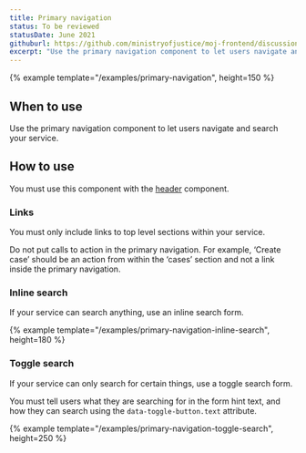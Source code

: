 ```yaml
---
title: Primary navigation
status: To be reviewed
statusDate: June 2021
githuburl: https://github.com/ministryofjustice/moj-frontend/discussions/710
excerpt: "Use the primary navigation component to let users navigate and search your service."
---
```


{% example template="/examples/primary-navigation", height=150 %}

## When to use

Use the primary navigation component to let users navigate and search your service.

## How to use

You must use this component with the [header](/components/header/) component.

### Links

You must only include links to top level sections within your service.

Do not put calls to action in the primary navigation. For example, ‘Create case’ should be an action from within the ‘cases’ section and not a link inside the primary navigation.

### Inline search

If your service can search anything, use an inline search form.

{% example template="/examples/primary-navigation-inline-search", height=180 %}

### Toggle search

If your service can only search for certain things, use a toggle search form.

You must tell users what they are searching for in the form hint text, and how they can search using the `data-toggle-button.text` attribute.

{% example template="/examples/primary-navigation-toggle-search", height=250 %}
